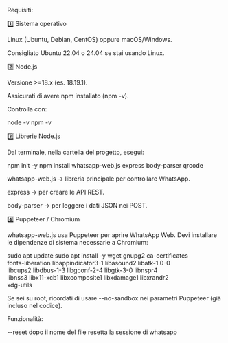 Requisiti:

1️⃣ Sistema operativo

Linux (Ubuntu, Debian, CentOS) oppure macOS/Windows.

Consigliato Ubuntu 22.04 o 24.04 se stai usando Linux.

2️⃣ Node.js

Versione >=18.x (es. 18.19.1).

Assicurati di avere npm installato (npm -v).

Controlla con:

node -v
npm -v

3️⃣ Librerie Node.js

Dal terminale, nella cartella del progetto, esegui:

npm init -y
npm install whatsapp-web.js express body-parser qrcode


whatsapp-web.js → libreria principale per controllare WhatsApp.

express → per creare le API REST.

body-parser → per leggere i dati JSON nei POST.

4️⃣ Puppeteer / Chromium

whatsapp-web.js usa Puppeteer per aprire WhatsApp Web.
Devi installare le dipendenze di sistema necessarie a Chromium:

sudo apt update
sudo apt install -y wget gnupg2 ca-certificates \
    fonts-liberation libappindicator3-1 libasound2 libatk-1.0-0 \
    libcups2 libdbus-1-3 libgconf-2-4 libgtk-3-0 libnspr4 \
    libnss3 libx11-xcb1 libxcomposite1 libxdamage1 libxrandr2 \
    xdg-utils


Se sei su root, ricordati di usare --no-sandbox nei parametri Puppeteer (già incluso nel codice).

Funzionalità:

--reset dopo il nome del file resetta la sessione di whatsapp

